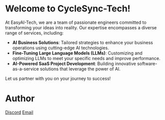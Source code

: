 # Welcome to CycleSync-Tech!

At EasyAI-Tech, we are a team of passionate engineers committed to transforming your ideas into reality. Our expertise encompasses a diverse range of services, including:

- **AI Business Solutions**: Tailored strategies to enhance your business operations using cutting-edge AI technologies.
- **Fine-Tuning Large Language Models (LLMs)**: Customizing and optimizing LLMs to meet your specific needs and improve performance.
- **AI-Powered SaaS Project Development**: Building innovative software-as-a-service solutions that leverage the power of AI.

Let us partner with you on your journey to success!

# Author

[Discord](https://discord.gg/TawJX4ue)
[Email](mailto:worker.opentext@gmail.com)
